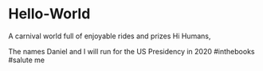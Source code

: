 # Hello-World
A carnival world full of enjoyable rides and prizes
Hi Humans,

The names Daniel and I will run for the US Presidency in 2020 #inthebooks #salute me
